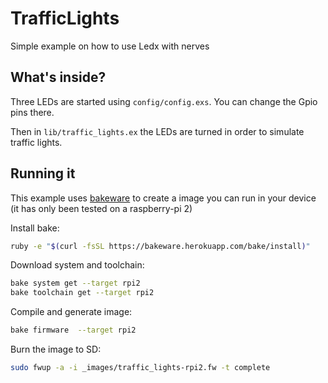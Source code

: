 # TrafficLights

Simple example on how to use Ledx with nerves

## What's inside?

Three LEDs are started using `config/config.exs`. You can change the Gpio pins there.

Then in `lib/traffic_lights.ex` the LEDs are turned in order to simulate traffic lights.

## Running it

This example uses [bakeware](http://www.bakeware.io/) to create a image you can
run in your device (it has only been tested on a raspberry-pi 2)

Install bake:

```bash
ruby -e "$(curl -fsSL https://bakeware.herokuapp.com/bake/install)"
```

Download system and toolchain:
```bash
bake system get --target rpi2
bake toolchain get --target rpi2
```

Compile and generate image:
```bash
bake firmware  --target rpi2
```

Burn the image to SD:
```bash
sudo fwup -a -i _images/traffic_lights-rpi2.fw -t complete
```
